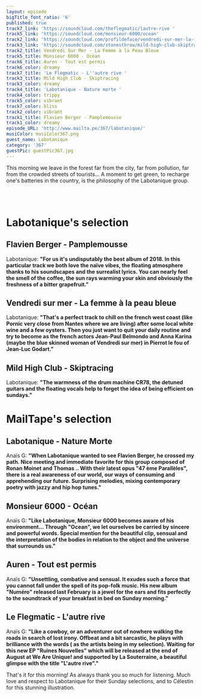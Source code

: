 ```yaml
---
layout: episode
bigTitle_font_ratio: '6'
published: true
track7_link: 'https://soundcloud.com/theflegmatic/lautre-rive '
track5_link: 'https://soundcloud.com/monsieur-6000/ocean'
track2_link: 'https://soundcloud.com/profildeface/vendredi-sur-mer-la-femme-a-la-peau-bleue'
track3_link: 'https://soundcloud.com/stonesthrow/mild-high-club-skiptracing'
track2_title: Vendredi Sur Mer - La Femme à la Peau Bleue
track5_title: Monsieur 6000 - Océan
track6_title: Auren - Tout est permis
track6_color: dreamy
track7_title: 'Le Flegmatic - L''autre rive '
track3_title: Mild High Club - Skiptracing
track3_color: dreamy
track4_title: 'Labotanique - Nature morte '
track4_color: trippy
track5_color: vibrant
track7_color: bliss
track2_color: vibrant
track1_title: Flavien Berger - Pamplemousse
track1_color: dreamy
episode_URL: 'http://www.mailta.pe/367/labotanique/'
musiColor: musiColor367.png
guest_name: Labotanique
category: '367'
guestPic: guestPic367.jpg
---
```



<p id="introduction"> This morning we leave in the forest far from the city, far from pollution, far from the crowded streets of tourists... A moment to get green, to recharge one's batteries in the country, is the philosophy of the Labotanique group.
  
<br><br>

</p>


# Labotanique's selection


## Flavien Berger - Pamplemousse
Labotanique: **"**For us it's undisputably the best album of 2018. In this particular track we both love the naïve vibes, the floating atmosphere thanks to his soundscapes and the surrealist lyrics. You can nearly feel the smell of the coffee, the sun rays warming your skin and obviously the freshness of a bitter grapefruit.**"**

## Vendredi sur mer - La femme à la peau bleue
Labotanique: **"**That's a perfect track to chill on the french west coast (like Pornic very close from Nantes where we are living) after some local white wine and a few oysters. Then you just want to quit your daily routine and try to become as the french actors Jean-Paul Belmondo and Anna Karina (maybe the blue skinned woman of Vendredi sur mer) in Pierrot le fou of Jean-Luc Godart.**"**

## Mild High Club - Skiptracing
Labotanique: **"**The warmness of the drum machine CR78, the detuned guitars and the floating vocals help to forget the idea of being efficient on sundays.**"**


# MailTape's selection

## Labotanique - Nature Morte
Anaïs G: **"**When Labotanique wanted to see Flavien Berger, he crossed my path. Nice meeting and immediate favorite for this group composed of Ronan Moinet and Thomas .. With their latest opus "47 ème Parallèles", there is a real awareness of our world, our ways of consuming and apprehending our future. Surprising melodies, mixing contemporary poetry with jazzy and hip hop tunes.**"**

## Monsieur 6000  - Océan
Anaïs G: **"**Like Labotanique, Monsieur 6000 becomes aware of his environment... Through "Ocean", we let ourselves be carried by sincere and powerful words.  Special mention for the beautiful clip, sensual and the interpretation of the bodies in relation to the object and the universe that surrounds us.**"**

## Auren - Tout est permis
Anaïs G: **"**Unsettling, combative and sensual. It exudes such a force that you cannot fall under the spell of its pop-folk music. His new album "Numéro" released last February is a jewel for the ears and fits perfectly to the soundtrack of your breakfast in bed on Sunday morning.**"**

## Le Flegmatic - L'autre rive
Anaïs G: **"**Like a cowboy, or an adventurer out of nowhere walking the roads in search of lost irony. Offbeat and a bit sarcastic, he plays with brilliance with the words ( as the artists being in my selection). Waiting for this new EP "Ruines Nouvelles" which will be released at the end of August at We Are Unique! and supported by La Souterraine, a beautiful glimpse with the title "L'autre rive".**"**


<p id="outroduction">That's it for this morning! As always thank you so much for listening. Much love and respect to Labotanique for their Sunday selections, and to Célestin for this stunning illustration. </p>
